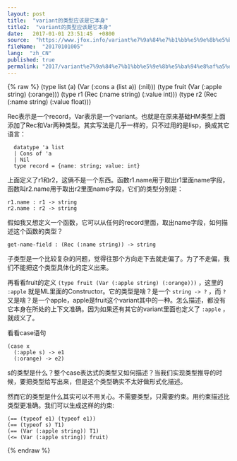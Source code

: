 ```yaml
---
layout: post
title:  "variant的类型应该是它本身"
title2:  "variant的类型应该是它本身"
date:   2017-01-01 23:51:45  +0800
source:  "https://www.jfox.info/variant%e7%9a%84%e7%b1%bb%e5%9e%8b%e5%ba%94%e8%af%a5%e6%98%af%e5%ae%83%e6%9c%ac%e8%ba%ab.html"
fileName:  "20170101005"
lang:  "zh_CN"
published: true
permalink: "2017/variant%e7%9a%84%e7%b1%bb%e5%9e%8b%e5%ba%94%e8%af%a5%e6%98%af%e5%ae%83%e6%9c%ac%e8%ba%ab.html"
---
```

{% raw %}
(type list (a) (Var (:cons a (list a)) (:nil)))
    (type fruit (Var (:apple string) (:orange)))
    (type r1 (Rec (:name string) (:value int)))
    (type r2 (Rec (:name string) (:value float)))
    

 Rec表示是一个record，Var表示是一个variant。也就是在原来基础HM类型上面添加了Rec和Var两种类型。其实写法是几乎一样的，只不过用的是lisp，换成其它语言： 

      datatype 'a list
      | Cons of 'a
      | Nil
      type record = {name: string; value: int}
    

 上面定义了r1和r2，这俩不是一个东西。函数r1.name用于取出r1里面name字段，函数叫r2.name用于取出r2里面name字段，它们的类型分别是： 

    r1.name : r1 -> string
    r2.name : r2 -> string
    

 假如我又想定义一个函数，它可以从任何的record里面，取出name字段，如何描述这个函数的类型？ 

    get-name-field : (Rec (:name string)) -> string
    

 子类型是一个比较复杂的问题，觉得往那个方向走下去就走偏了。为了不走偏，我们不能把这个类型具体化的定义出来。 

 再看看fruit的定义 ` (type fruit (Var (:apple string) (:orange))) ` ，这里的 ` :apple ` 就是ML里面的Constructor。它的类型是啥？是一个 ` string -> ? ` ，而 ` ? ` 又是啥？是一个apple，apple是fruit这个variant其中的一种。怎么描述，都没有它本身在所处的上下文准确。因为如果还有其它的variant里面也定义了 ` :apple ` ，就歧义了。 

 看看case语句 

    (case x
      (:apple s) -> e1
      (:orange) -> e2)
    

 s的类型是什么？整个case表达式的类型又如何描述？当我们实现类型推导的时候，要把类型给写出来，但是这个类型确实不太好做形式化描述。 

 然而它的类型是什么其实可以不用关心。不需要类型，只需要约束。用约束描述比类型更准确。我们可以生成这样的约束: 

    (== (typeof e1) (typeof e1))
    (== (typeof s) T1)
    (== (Var (:apple string)) T1)
    (<= (Var (:apple string)) fruit)
{% endraw %}
